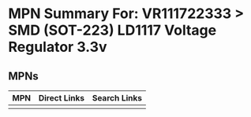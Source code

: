 



# MPN Summary For: VR111722333 > SMD (SOT-223) LD1117 Voltage Regulator 3.3v

## MPNs
  

|MPN|Direct Links|Search Links|
| :--- | :--- | :--- |
||||
